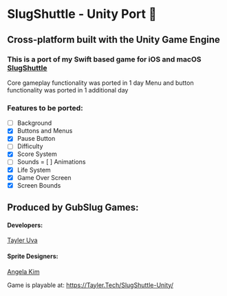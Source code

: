 # SlugShuttle - Unity Port 🚀
## Cross-platform built with the Unity Game Engine
### This is a port of my Swift based game for iOS and macOS [SlugShuttle](https://github.com/TaylerUva/SlugShuttle)

Core gameplay functionality was ported in 1 day
Menu and button functionality was ported in 1 additional day

### Features to be ported:
- [ ] Background
- [x] Buttons and Menus
- [x] Pause Button
- [ ] Difficulty
- [x] Score System
- [ ] Sounds
= [ ] Animations
- [x] Life System
- [x] Game Over Screen
- [x] Screen Bounds

## Produced by GubSlug Games:
#### Developers:
[Tayler Uva](https://Tayler.Tech)

#### Sprite Designers:
[Angela Kim](https://github.com/AngelaKimmy)

Game is playable at: https://Tayler.Tech/SlugShuttle-Unity/
